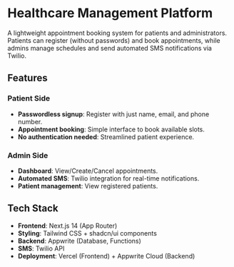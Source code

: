 # Healthcare Management Platform

A lightweight appointment booking system for patients and administrators. Patients can register (without passwords) and book appointments, while admins manage schedules and send automated SMS notifications via Twilio.

## Features

### Patient Side
- **Passwordless signup**: Register with just name, email, and phone number.
- **Appointment booking**: Simple interface to book available slots.
- **No authentication needed**: Streamlined patient experience.

### Admin Side
- **Dashboard**: View/Create/Cancel appointments.
- **Automated SMS**: Twilio integration for real-time notifications.
- **Patient management**: View registered patients.

## Tech Stack

- **Frontend**: Next.js 14 (App Router)
- **Styling**: Tailwind CSS + shadcn/ui components
- **Backend**: Appwrite (Database, Functions)
- **SMS**: Twilio API
- **Deployment**: Vercel (Frontend) + Appwrite Cloud (Backend)